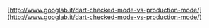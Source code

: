 [http://www.googlab.it/dart-checked-mode-vs-production-mode/](http://www.googlab.it/dart-checked-mode-vs-production-mode/)